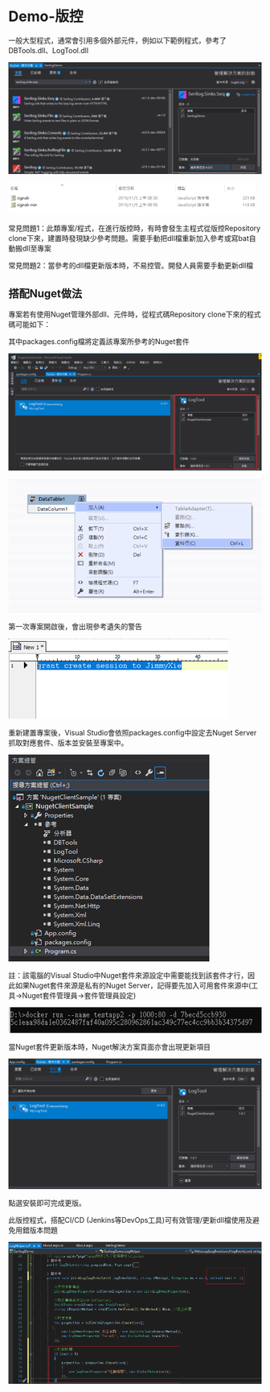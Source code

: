 # Demo-版控

一般大型程式，通常會引用多個外部元件，例如以下範例程式，參考了DBTools.dll、LogTool.dll

![](../../.gitbook/assets/image%20%28233%29.png)

![](../../.gitbook/assets/image%20%2821%29.png)

常見問題1：此類專案/程式，在進行版控時，有時會發生主程式從版控Repository clone下來，建置時發現缺少參考問題。需要手動把dll檔重新加入參考或寫bat自動搬dll至專案

常見問題2：當參考的dll檔更新版本時，不易控管。開發人員需要手動更新dll檔

## 搭配Nuget做法

專案若有使用Nuget管理外部dll、元件時，從程式碼Repository clone下來的程式碼可能如下：

其中packages.config檔將定義該專案所參考的Nuget套件

![](../../.gitbook/assets/image%20%2872%29.png)

![](../../.gitbook/assets/image%20%28280%29.png)

第一次專案開啟後，會出現參考遺失的警告

![](../../.gitbook/assets/image%20%28276%29.png)

重新建置專案後，Visual Studio會依照packages.config中設定去Nuget Server抓取對應套件、版本並安裝至專案中。

![](../../.gitbook/assets/image.png)

註：該電腦的Visual Studio中Nuget套件來源設定中需要能找到該套件才行，因此如果Nuget套件來源是私有的Nuget Server，記得要先加入可用套件來源中\(工具→Nuget套件管理員→套件管理員設定\)

![](../../.gitbook/assets/image%20%2851%29.png)

當Nuget套件更新版本時，Nuget解決方案頁面亦會出現更新項目

![](../../.gitbook/assets/image%20%28182%29.png)

點選安裝即可完成更版。

此版控程式，搭配CI/CD \(Jenkins等DevOps工具\)可有效管理/更新dll檔使用及避免用錯版本問題

![](../../.gitbook/assets/image%20%28230%29.png)

